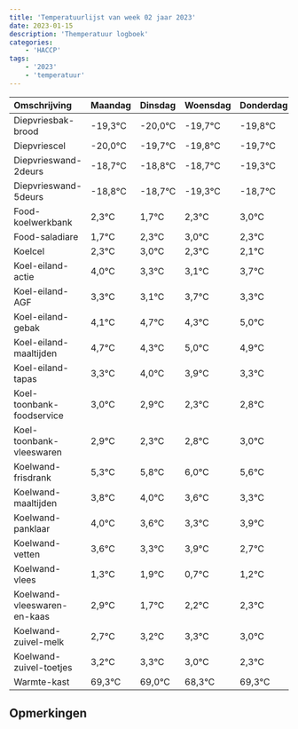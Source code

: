 ```yaml
---
title: 'Temperatuurlijst van week 02 jaar 2023'
date: 2023-01-15
description: 'Themperatuur logboek'
categories:
    - 'HACCP'
tags:
    - '2023'
    - 'temperatuur'
---
```

|Omschrijving|Maandag|Dinsdag|Woensdag|Donderdag|Vrijdag|Zaterdag|Zondag|
|:---|:---|:---|:---|:---|:---|:---|:---|
|Diepvriesbak-brood|-19,3°C|-20,0°C|-19,7°C|-19,8°C|-19,7°C|-20,3°C|-19,7°C|
|Diepvriescel|-20,0°C|-19,7°C|-19,8°C|-19,7°C|-20,3°C|-19,7°C|-19,0°C|
|Diepvrieswand-2deurs|-18,7°C|-18,8°C|-18,7°C|-19,3°C|-18,7°C|-18,0°C|-18,7°C|
|Diepvrieswand-5deurs|-18,8°C|-18,7°C|-19,3°C|-18,7°C|-18,0°C|-18,7°C|-18,9°C|
|Food-koelwerkbank|2,3°C|1,7°C|2,3°C|3,0°C|2,3°C|2,1°C|2,7°C|
|Food-saladiare|1,7°C|2,3°C|3,0°C|2,3°C|2,1°C|2,7°C|2,3°C|
|Koelcel|2,3°C|3,0°C|2,3°C|2,1°C|2,7°C|2,3°C|3,0°C|
|Koel-eiland-actie|4,0°C|3,3°C|3,1°C|3,7°C|3,3°C|4,0°C|3,9°C|
|Koel-eiland-AGF|3,3°C|3,1°C|3,7°C|3,3°C|4,0°C|3,9°C|3,3°C|
|Koel-eiland-gebak|4,1°C|4,7°C|4,3°C|5,0°C|4,9°C|4,3°C|4,8°C|
|Koel-eiland-maaltijden|4,7°C|4,3°C|5,0°C|4,9°C|4,3°C|4,8°C|5,0°C|
|Koel-eiland-tapas|3,3°C|4,0°C|3,9°C|3,3°C|3,8°C|4,0°C|3,6°C|
|Koel-toonbank-foodservice|3,0°C|2,9°C|2,3°C|2,8°C|3,0°C|2,6°C|2,3°C|
|Koel-toonbank-vleeswaren|2,9°C|2,3°C|2,8°C|3,0°C|2,6°C|2,3°C|2,9°C|
|Koelwand-frisdrank|5,3°C|5,8°C|6,0°C|5,6°C|5,3°C|5,9°C|4,7°C|
|Koelwand-maaltijden|3,8°C|4,0°C|3,6°C|3,3°C|3,9°C|2,7°C|3,2°C|
|Koelwand-panklaar|4,0°C|3,6°C|3,3°C|3,9°C|2,7°C|3,2°C|3,3°C|
|Koelwand-vetten|3,6°C|3,3°C|3,9°C|2,7°C|3,2°C|3,3°C|3,0°C|
|Koelwand-vlees|1,3°C|1,9°C|0,7°C|1,2°C|1,3°C|1,0°C|0,3°C|
|Koelwand-vleeswaren-en-kaas|2,9°C|1,7°C|2,2°C|2,3°C|2,0°C|1,3°C|2,3°C|
|Koelwand-zuivel-melk|2,7°C|3,2°C|3,3°C|3,0°C|2,3°C|3,3°C|3,3°C|
|Koelwand-zuivel-toetjes|3,2°C|3,3°C|3,0°C|2,3°C|3,3°C|3,3°C|3,6°C|
|Warmte-kast|69,3°C|69,0°C|68,3°C|69,3°C|69,3°C|69,6°C|69,1°C|

## Opmerkingen


